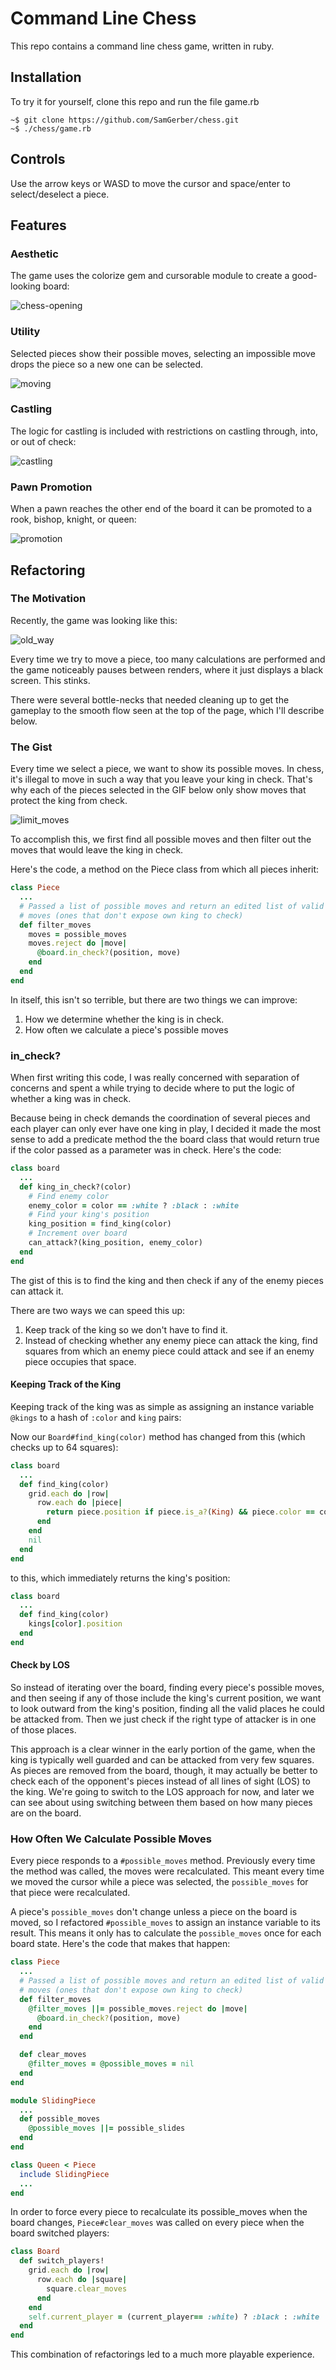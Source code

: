 # Command Line Chess

This repo contains a command line chess game, written in ruby.

## Installation

To try it for yourself, clone this repo and run the file game.rb

```shell
~$ git clone https://github.com/SamGerber/chess.git
~$ ./chess/game.rb
```

## Controls

Use the arrow keys or WASD to move the cursor and space/enter to select/deselect a piece.

## Features

### Aesthetic

The game uses the colorize gem and cursorable module to create a good-looking board:

![chess-opening](./doc/opening.gif)

### Utility

Selected pieces show their possible moves, selecting an impossible move drops the piece so a new one can be selected.

![moving](./doc/moving.gif)

### Castling

The logic for castling is included with restrictions on castling through, into, or out of check:

![castling](./doc/castling.gif)

### Pawn Promotion

When a pawn reaches the other end of the board it can be promoted to a rook, bishop, knight, or queen:

![promotion](./doc/promotion.gif)

## Refactoring

### The Motivation

Recently, the game was looking like this:

![old_way](./doc/old_way.gif)

Every time we try to move a piece, too many calculations are performed and the game noticeably pauses between renders, where it just displays a black screen. This stinks.

There were several bottle-necks that needed cleaning up to get the gameplay to the smooth flow seen at the top of the page, which I'll describe below.

### The Gist

Every time we select a piece, we want to show its possible moves. In chess, it's illegal to move in such a way that you leave your king in check. That's why each of the pieces selected in the GIF below only show moves that protect the king from check.

![limit_moves](./doc/limit_moves.gif)

To accomplish this, we first find all possible moves and then filter out the moves that would leave the king in check.

Here's the code, a method on the Piece class from which all pieces inherit:

```ruby
class Piece
  ...
  # Passed a list of possible moves and return an edited list of valid
  # moves (ones that don't expose own king to check)
  def filter_moves
    moves = possible_moves
    moves.reject do |move|
      @board.in_check?(position, move)
    end
  end
end
```

In itself, this isn't so terrible, but there are two things we can improve:

1. How we determine whether the king is in check.
2. How often we calculate a piece's possible moves

### in_check?

When first writing this code, I was really concerned with separation of concerns and spent a while trying to decide where to put the logic of whether a king was in check.

Because being in check demands the coordination of several pieces and each player can only ever have one king in play, I decided it made the most sense to add a predicate method the the board class that would return true if the color passed as a parameter was in check. Here's the code:

```ruby
class board
  ...
  def king_in_check?(color)
    # Find enemy color
    enemy_color = color == :white ? :black : :white
    # Find your king's position
    king_position = find_king(color)
    # Increment over board
    can_attack?(king_position, enemy_color)
  end
end
```

The gist of this is to find the king and then check if any of the enemy pieces can attack it.

There are two ways we can speed this up:

1. Keep track of the king so we don't have to find it.
2. Instead of checking whether any enemy piece can attack the king, find squares from which an enemy piece could attack and see if an enemy piece occupies that space.

#### Keeping Track of the King

Keeping track of the king was as simple as assigning an instance variable `@kings` to a hash of `:color` and `king` pairs:

Now our `Board#find_king(color)` method has changed from this (which checks up to 64 squares):

```ruby
class board
  ...
  def find_king(color)
    grid.each do |row|
      row.each do |piece|
        return piece.position if piece.is_a?(King) && piece.color == color
      end
    end
    nil
  end
end
```

to this, which immediately returns the king's position:

```ruby
class board
  ...
  def find_king(color)
    kings[color].position
  end
end
```

#### Check by LOS

So instead of iterating over the board, finding every piece's possible moves, and then seeing if any of those include the king's current position, we want to look outward from the king's position, finding all the valid places he could be attacked from. Then we just check if the right type of attacker is in one of those places.

This approach is a clear winner in the early portion of the game, when the king is typically well guarded and can be attacked from very few squares. As pieces are removed from the board, though, it may actually be better to check each of the opponent's pieces instead of all lines of sight (LOS) to the king. We're going to switch to the LOS approach for now, and later we can see about using switching between them based on how many pieces are on the board.

### How Often We Calculate Possible Moves

Every piece responds to a `#possible_moves` method. Previously every time the method was called, the moves were recalculated. This meant every time we moved the cursor while a piece was selected, the `possible_moves` for that piece were recalculated.

A piece's `possible_moves` don't change unless a piece on the board is moved, so I refactored `#possible_moves` to assign an instance variable to its result. This means it only has to calculate the `possible_moves` once for each board state. Here's the code that makes that happen:

```ruby
class Piece
  ...
  # Passed a list of possible moves and return an edited list of valid
  # moves (ones that don't expose own king to check)
  def filter_moves
    @filter_moves ||= possible_moves.reject do |move|
      @board.in_check?(position, move)
    end
  end

  def clear_moves
    @filter_moves = @possible_moves = nil
  end
end

module SlidingPiece
  ...
  def possible_moves
    @possible_moves ||= possible_slides
  end
end

class Queen < Piece
  include SlidingPiece
  ...
end
```

In order to force every piece to recalculate its possible_moves when the board changes, `Piece#clear_moves` was called on every piece when the board switched players:

```ruby
class Board
  def switch_players!
    grid.each do |row|
      row.each do |square|
        square.clear_moves
      end
    end
    self.current_player = (current_player== :white) ? :black : :white
  end
end
```

This combination of refactorings led to a much more playable experience.
